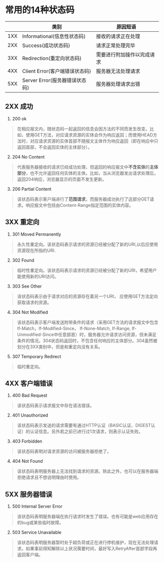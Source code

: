 # 常用的14种状态码
| |类别|原因短语|
|-|-|-|
|1XX|Informational(信息性状态码)|接收的请求正在处理|
|2XX|Success(成功状态码)|请求正常处理完毕|
|3XX|Redirection(重定向状态码)|需要进行附加操作以完成请求|
|4XX|Client Error(客户端错误状态码)|服务器无法处理请求|
|5XX|Server Error(服务器错误状态码)|服务器处理请求出错|
## 2XX 成功
1. 200 ok
> 在相应报文内，随状态码一起返回的信息会因方法的不同而发生改变。比如，使用GET方法，对应请求资源的实体会作为响应返回；而使用HEAD方法时，对应请求资源的实体首部不随报文主体作为响应返回（即在响应中只返回首部，不会返回实体的主体部分）。
2. 204 No Content
> 代表服务器接收的请求已经成功处理，但返回的响应报文中**不含实体**的**主体部分**，也不允许返回任何实体的主体。比如，当从浏览器发出请求处理后，返回204响应，浏览器显示的页面不发生更新。
3. 206 Partial Content
> 该状态码表示客户端进行了**范围请求**，而服务器成功执行了这部分GET请求。响应报文中包括由Content-Range指定范围的实体内容。

## 3XX 重定向
1. 301 Moved Permanently
> 永久性重定向。该状态码表示请求的资源已经被分配了新的URI,以后应使用资源现在所指的URI.
2. 302 Found
> 临时性重定向。该状态码表示请求的资源已经被分配了新的URI，希望用户能使用新的URI访问。
3. 303 See Other
> 该状态码表示由于请求对应的资源存在着另一个URI， 应使用GET方法定向获取请求的资源。
4. 304 Not Modified
> 该状态码表示客户端发送附带条件的请求（采用GET方法的请求报文中包含If-Match，If-Modified-Since， If-None-Match, If-Range, If-Unmodified-Since中任意部首）时，服务器允许请求访问资源，但未满足条件的情况。304状态码返回时，不包含任何响应的主体部分。304虽然被划分在3XX类别中，但是和重定向没有关系。
5. 307 Temporary Redirect
> 临时重定向。

## 4XX 客户端错误
1. 400 Bad Request
> 该状态码表示请求报文中存在语法错误。
2. 401 Unauthorized
> 该状态码表示发送的请求需要有通过HTTP认证（BASIC认证、DIGEST认证）的认证信息。另外若之前已进行过1次请求，则表示认证失败。
3. 403 Forbidden
> 该状态码表明对请求资源的访问被服务器拒绝了。
4. 404 Not Found
> 该状态码表明服务器上无法找到请求的资源。除此之外，也可以在服务器端拒绝请求且不想说明理由时使用。

## 5XX 服务器错误
1. 500 Internal Server Error
> 该状态码表明服务器端在执行请求时发生了错误。也有可能是web应用存在的bug或某些临时故障。
2. 503 Service Unavailable
> 该状态码表明服务器暂时处于超负荷或正在进行停机维护，现在无法处理请求。如果事前得知解除以上状况需要时间，最好写入RetryAfter首部字段再返回客户端。
